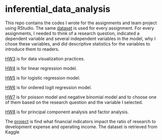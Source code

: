 # inferential_data_analysis

This repo contains the codes I wrote for the assignments and team project using RStudio.
The same [dataset](https://github.com/mikesh13/inferential_data_analysis/blob/master/HW3/Class_Survey_W20.csv) is used for every assignment.
For every assignments, I needed to think of a research question, indicated a dependent variable and several independent variables in the model, 
why I chose these variables, and did descriptive statistics for the variables to introduce them to readers.

[HW3](https://github.com/mikesh13/inferential_data_analysis/blob/master/HW3) is for data visualization practices.

[HW4](https://github.com/mikesh13/inferential_data_analysis/blob/master/HW4) is for linear regression model.

[HW5](https://github.com/mikesh13/inferential_data_analysis/blob/master/HW5) is for logistic regression model.

[HW6](https://github.com/mikesh13/inferential_data_analysis/blob/master/HW6) is for ordered logit regression model.

[HW7](https://github.com/mikesh13/inferential_data_analysis/blob/master/HW7) is for poisson model and negative binomial model 
and to choose one of them based on the research question and the variable I selected.

[HW8](https://github.com/mikesh13/inferential_data_analysis/blob/master/HW8) is for principal component analysis and factor analysis.

The [project](https://github.com/mikesh13/inferential_data_analysis/blob/master/Project) is find 
what financial indicators impact the ratio of research to development expense and operating income.
The dataset is retrieved from Kaggle
